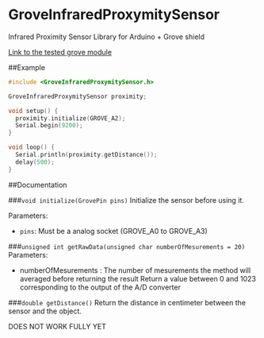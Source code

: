 # GroveInfraredProxymitySensor
Infrared Proximity Sensor Library for Arduino + Grove shield

[Link to the tested grove module](http://wiki.seeed.cc/Grove-80cm_Infrared_Proximity_Sensor/)

##Example
```c++
#include <GroveInfraredProxymitySensor.h>

GroveInfraredProxymitySensor proximity;

void setup() {
  proximity.initialize(GROVE_A2);
  Serial.begin(9200);
}

void loop() {
  Serial.println(proximity.getDistance());
  delay(500);
}
```

##Documentation

###`void initialize(GrovePin pins)`
Initialize the sensor before using it.

Parameters:
- `pins`: Must be a analog socket (GROVE_A0 to GROVE_A3)

###`unsigned int getRawData(unsigned char numberOfMesurements = 20)`
Parameters:
- numberOfMesurements : The number of mesurements the method will averaged before returning the result
Return a value between 0 and 1023 corresponding to the output of the A/D converter

###`double getDistance()`
Return the distance in centimeter between the sensor and the object. 

DOES NOT WORK FULLY YET
